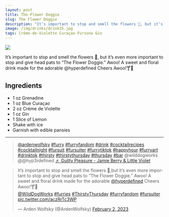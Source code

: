 ```yaml
--- 
layout: post
title: The Flower Doggie
slug: The Flower Doggie
description: "It’s important to stop and smell the flowers 🌸, but it’s even more important to stop and give head pats to “The Flower Doggie.” Awoo! A sweet and floral drink made for the adorable @hyperdefined Cheers Awoo!🍸🌸"
image: /img/drinks/drink35.jpg
tags: Crème-de-Violette Curaçao Fursona Gin
---
```

<div class="drink-image-post"><img src="{{ site.url }}{{ page.image }}"></div>

It’s important to stop and smell the flowers 🌸, but it’s even more important to stop and give head pats to “The Flower Doggie.” Awoo! A sweet and floral drink made for the adorable @hyperdefined Cheers Awoo!🍸🌸

## Ingredients
* 1 oz Grenadine
* 1 oz Blue Curaçao
* 2 oz Crème de Violette
* 1 oz Gin
* 1 Slice of Lemon
* Shake with ice
* Garnish with edible pansies

<hr>

<div class="drink-media">
<blockquote class="tiktok-embed" cite="https://www.tiktok.com/@ardenwolfsky/video/7195609157754522922" data-video-id="7195609157754522922" style="max-width: 605px;min-width: 325px;"> <section> <a target="_blank" title="@ardenwolfsky" href="https://www.tiktok.com/@ardenwolfsky?refer=embed" rel="noopener">@ardenwolfsky</a> <a title="furry" target="_blank" href="https://www.tiktok.com/tag/furry?refer=embed" rel="noopener">#furry</a> <a title="furryfandom" target="_blank" href="https://www.tiktok.com/tag/furryfandom?refer=embed" rel="noopener">#furryfandom</a> <a title="drink" target="_blank" href="https://www.tiktok.com/tag/drink?refer=embed" rel="noopener">#drink</a> <a title="cocktailrecipes" target="_blank" href="https://www.tiktok.com/tag/cocktailrecipes?refer=embed" rel="noopener">#cocktailrecipes</a> <a title="cocktailnight" target="_blank" href="https://www.tiktok.com/tag/cocktailnight?refer=embed" rel="noopener">#cocktailnight</a> <a title="fursuit" target="_blank" href="https://www.tiktok.com/tag/fursuit?refer=embed" rel="noopener">#fursuit</a> <a title="fursuiter" target="_blank" href="https://www.tiktok.com/tag/fursuiter?refer=embed" rel="noopener">#fursuiter</a> <a title="furrytiktok" target="_blank" href="https://www.tiktok.com/tag/furrytiktok?refer=embed" rel="noopener">#furrytiktok</a> <a title="happyhour" target="_blank" href="https://www.tiktok.com/tag/happyhour?refer=embed" rel="noopener">#happyhour</a> <a title="furryart" target="_blank" href="https://www.tiktok.com/tag/furryart?refer=embed" rel="noopener">#furryart</a> <a title="drinktok" target="_blank" href="https://www.tiktok.com/tag/drinktok?refer=embed" rel="noopener">#drinktok</a> <a title="thirsty" target="_blank" href="https://www.tiktok.com/tag/thirsty?refer=embed" rel="noopener">#thirsty</a> <a title="thirstythursday" target="_blank" href="https://www.tiktok.com/tag/thirstythursday?refer=embed" rel="noopener">#thirstythursday</a> <a title="thursday" target="_blank" href="https://www.tiktok.com/tag/thursday?refer=embed" rel="noopener">#thursday</a> <a title="bar" target="_blank" href="https://www.tiktok.com/tag/bar?refer=embed" rel="noopener">#bar</a> @wilddogworks @@hyp3rdefined <a target="_blank" title="♬ Guilty Pleasure - Jamie Berry &amp; Little Violet" href="https://www.tiktok.com/music/Guilty-Pleasure-6933243329270253570?refer=embed" rel="noopener">♬ Guilty Pleasure - Jamie Berry &amp; Little Violet</a> </section> </blockquote> <script async="" src="https://www.tiktok.com/embed.js"></script>

<blockquote class="twitter-tweet tw-align-center"><p lang="en" dir="ltr">It’s important to stop and smell the flowers 🌸,but it’s even more important to stop and give head pats to “The Flower Doggie.” Awoo! A sweet and floral drink made for the adorable <a href="https://twitter.com/hyperdefined?ref_src=twsrc%5Etfw">@hyperdefined</a> Cheers Awoo!🍸🌸<br> <a href="https://twitter.com/WildDogWorks?ref_src=twsrc%5Etfw">@WildDogWorks</a> <a href="https://twitter.com/hashtag/furries?src=hash&amp;ref_src=twsrc%5Etfw">#furries</a> <a href="https://twitter.com/hashtag/ThirstyThursday?src=hash&amp;ref_src=twsrc%5Etfw">#ThirstyThursday</a> <a href="https://twitter.com/hashtag/furryfandom?src=hash&amp;ref_src=twsrc%5Etfw">#furryfandom</a> <a href="https://twitter.com/hashtag/fursuiter?src=hash&amp;ref_src=twsrc%5Etfw">#fursuiter</a> <a href="https://t.co/aczRrTc3WP">pic.twitter.com/aczRrTc3WP</a></p>— Arden Wolfsky (@ArdenWolfsky) <a href="https://twitter.com/ArdenWolfsky/status/1621199086224285704?ref_src=twsrc%5Etfw">February 2, 2023</a></blockquote> <script async="" src="https://platform.twitter.com/widgets.js" charset="utf-8"></script>
</div>
